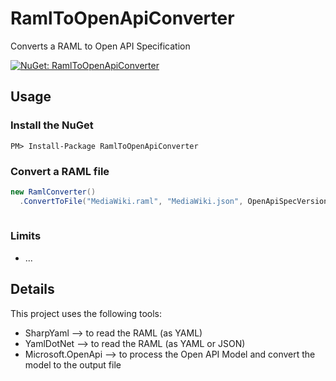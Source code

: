 # RamlToOpenApiConverter
Converts a RAML to Open API Specification

[![NuGet: RamlToOpenApiConverter](https://buildstats.info/nuget/RamlToOpenApiConverter)](https://www.nuget.org/packages/RamlToOpenApiConverter)

## Usage

### Install the NuGet

```
PM> Install-Package RamlToOpenApiConverter
```

### Convert a RAML file
``` c#
new RamlConverter()
  .ConvertToFile("MediaWiki.raml", "MediaWiki.json", OpenApiSpecVersion.OpenApi3_0, OpenApiFormat.Json);
        
```

### Limits
- ...

## Details
This project uses the following tools:
- SharpYaml --> to read the RAML (as YAML)
- YamlDotNet --> to read the RAML (as YAML or JSON)
- Microsoft.OpenApi --> to process the Open API Model and convert the model to the output file


